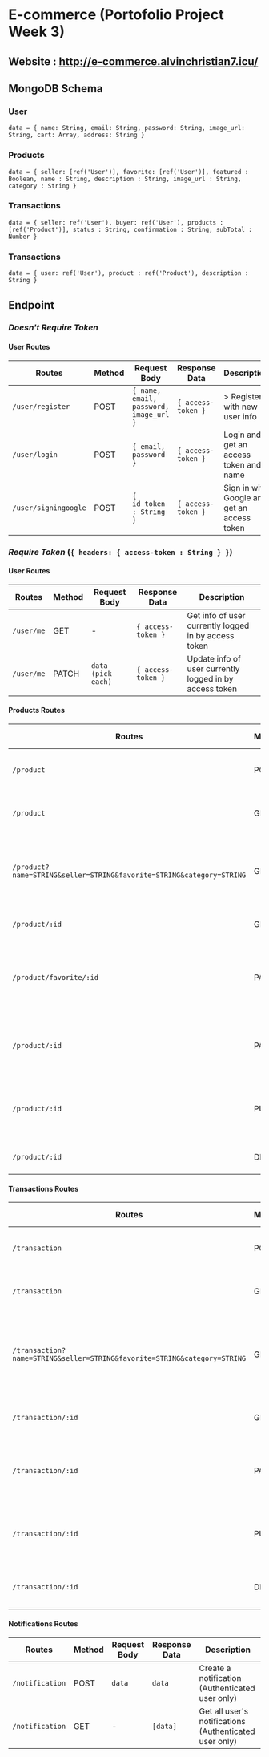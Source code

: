 # **E-commerce** (Portofolio Project Week 3)
Website : http://e-commerce.alvinchristian7.icu/
----------------------------------------

## MongoDB Schema

### User
`data = { name: String, email: String, password: String, image_url: String, cart: Array, address: String }`

### Products
`data = { seller: [ref('User')], favorite: [ref('User')], featured : Boolean, name : String, description : String, image_url : String, category : String }`

### Transactions
`data = { seller: ref('User'), buyer: ref('User'), products : [ref('Product')], status : String, confirmation : String, subTotal : Number }`

### Transactions
`data = { user: ref('User'), product : ref('Product'), description : String }`

## Endpoint

### *Doesn't Require Token*

#### User Routes
| Routes                | Method | Request Body                           | Response Data      | Description                                 |
| --------------------- | ------ | -------------------------------------- | ------------------ | ------------------------------------------- |
| `/user/register`     | POST   | `{ name, email, password, image_url }` | `{ access-token }` | > Register with new user info               |
| `/user/login`        | POST   | `{ email, password }`                  | `{ access-token }` | Login and get an access token and name      |
| `/user/signingoogle` | POST   | `{ id_token : String }`                         | `{ access-token }` | Sign in with Google and get an access token |

### *Require Token* (`{ headers: { access-token : String } }`)

#### User Routes
| Routes      | Method | Request Body       | Response Data      | Description                                             |
| ----------- | ------ | ------------------ | ------------------ | ------------------------------------------------------- |
| `/user/me` | GET    | -                  | `{ access-token }` | Get info of user currently logged in by access token    |
| `/user/me` | PATCH  | `data (pick each)` | `{ access-token }` | Update info of user currently logged in by access token |

#### Products Routes
| Routes                                                                | Method | Request Body       | Response Data | Description                                                                           |
| --------------------------------------------------------------------- | ------ | ------------------ | ------------- | ------------------------------------------------------------------------------------- |
| `/product`                                                              | POST   | `data`             | `data`        | Create a product (Authenticated user only)                                               |
| `/product`                                                              | GET    | -                  | `[data]`      | Get all user's products (Authenticated user only)                                        |
| `/product?name=STRING&seller=STRING&favorite=STRING&category=STRING` | GET    | -                  | `[data]`      | Search user's products by name / seller / category / favorite (Authenticated user only) |
| `/product/:id`                                                          | GET    | -                  | `data`        | Get a product by ID (Owners only)                                                        |
| `/product/favorite/:id`                                                          | PATCH  | `data (pick each)` | `data`        | Add product to user favorite by user ID currently logged in (Owners only)                        |
| `/product/:id`                                                          | PATCH  | `data (pick each)` | `data`        | Update field(s) of a product with new data(s) by ID (Owners only)                        |
| `/product/:id`                                                          | PUT    | `data`             | `data`        | Update all fields of a product with new datas by ID (Owners only)                        |
| `/product/:id`                                                          | DELETE | -                  | `data`        | Delete a product by ID (Owners only)                                                     |

#### Transactions Routes
| Routes                                                                | Method | Request Body       | Response Data | Description                                                                           |
| --------------------------------------------------------------------- | ------ | ------------------ | ------------- | ------------------------------------------------------------------------------------- |
| `/transaction`                                                              | POST   | `data`             | `data`        | Create a transaction (Authenticated user only)                                               |
| `/transaction`                                                              | GET    | -                  | `[data]`      | Get all user's transactions (Authenticated user only)                                        |
| `/transaction?name=STRING&seller=STRING&favorite=STRING&category=STRING` | GET    | -                  | `[data]`      | Search user's transactions by name / seller / category / favorite (Authenticated user only) |
| `/transaction/:id`                                                          | GET    | -                  | `data`        | Get a transaction by ID (Owners only)                                                        |
| `/transaction/:id`                                                          | PATCH  | `data (pick each)` | `data`        | Update field(s) of a transaction with new data(s) by ID (Owners only)                        |
| `/transaction/:id`                                                          | PUT    | `data`             | `data`        | Update all fields of a transaction with new datas by ID (Owners only)                        |
| `/transaction/:id`                                                          | DELETE | -                  | `data`        | Delete a transaction by ID (Owners only)                                                     |

#### Notifications Routes
| Routes                                                                | Method | Request Body       | Response Data | Description                                                                           |
| --------------------------------------------------------------------- | ------ | ------------------ | ------------- | ------------------------------------------------------------------------------------- |
| `/notification`                                                              | POST   | `data`             | `data`        | Create a notification (Authenticated user only)                                               |
| `/notification`                                                              | GET    | -                  | `[data]`      | Get all user's notifications (Authenticated user only)                                        |
